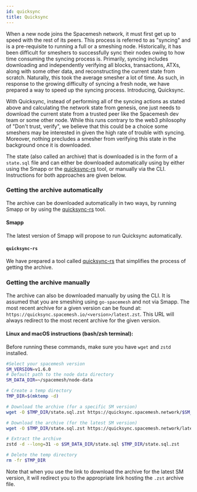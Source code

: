```yaml
---
id: quicksync
title: Quicksync
---
```


When a new node joins the Spacemesh network, it must first get up to speed with the rest of its peers. This process is referred to as "syncing" and is a pre-requisite to running a full or a smeshing node. Historically, it has been difficult for smeshers to successfully sync their nodes owing to how time consuming the syncing process is. Primarily, syncing includes downloading and independently verifying all blocks, transactions, ATXs, along with some other data, and reconstructing the current state from scratch. Naturally, this took the average smesher a lot of time. As such, in response to the growing difficulty of syncing a fresh node, we have prepared a way to speed up the syncing process. Introducing, Quicksync.

With Quicksync, instead of performing all of the syncing actions as stated above and calculating the network state from genesis, one just needs to download the current state from a trusted peer like the Spacemesh dev team or some other node. While this runs contrary to the web3 philosophy of "Don't trust, verify", we believe that this could be a choice some smeshers may be interested in given the high rate of trouble with syncing. Moreover, nothing precludes a smesher from verifying this state in the background once it is downloaded.

The state (also called an archive) that is downloaded is in the form of a `state.sql` file and can either be downloaded automatically using by either using the Smapp or the [quicksync-rs](https://github.com/spacemeshos/quicksync-rs) tool, or manually via the CLI. Instructions for both approaches are given below.

### Getting the archive automatically

The archive can be downloaded automatically in two ways, by running Smapp or by using the [quicksync-rs](https://github.com/spacemeshos/quicksync-rs) tool.

#### Smapp

The latest version of Smapp will propose to run Quicksync automatically.

#### `quicksync-rs`

We have prepared a tool called [quicksync-rs](https://github.com/spacemeshos/quicksync-rs) that simplifies the process of getting the archive.

### Getting the archive manually

The archive can also be downloaded manually by using the CLI. It is assumed that you are smeshing using `go-spacemesh` and not via Smapp. The most recent archive for a given version can be found at: `https://quicksync.spacemesh.io/<version>/latest.zst`. This URL will always redirect to the most recent archive for the given version.

#### Linux and macOS instructions (bash/zsh terminal):

Before running these commands, make sure you have `wget` and `zstd` installed.

```bash
#Select your spacemesh version
SM_VERSION=v1.6.0
# Default path to the node data directory
SM_DATA_DIR=~/spacemesh/node-data 

# Create a temp directory
TMP_DIR=$(mktemp -d)

# Download the archive (for a specific SM version)
wget -O $TMP_DIR/state.sql.zst https://quicksync.spacemesh.network/$SM_VERSION/state.zst

# Download the archive (for the latest SM version)
wget -O $TMP_DIR/state.sql.zst https://quicksync.spacemesh.network/latest.zst

# Extract the archive
zstd -d --long=31 -o $SM_DATA_DIR/state.sql $TMP_DIR/state.sql.zst

# Delete the temp directory
rm -fr $TMP_DIR
```

Note that when you use the link to download the archive for the latest SM version, it will redirect you to the appropriate link hosting the `.zst` archive file.
